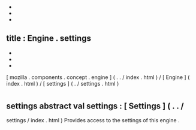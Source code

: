 -
-
-
title
:
Engine
.
settings
-
-
-
-
[
mozilla
.
components
.
concept
.
engine
]
(
.
.
/
index
.
html
)
/
[
Engine
]
(
index
.
html
)
/
[
settings
]
(
.
/
settings
.
html
)
#
settings
abstract
val
settings
:
[
Settings
]
(
.
.
/
-
settings
/
index
.
html
)
Provides
access
to
the
settings
of
this
engine
.
